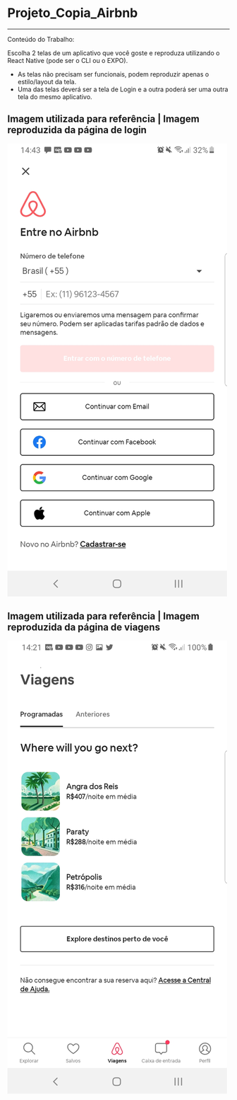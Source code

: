 # Projeto_Copia_Airbnb
---------------------------------------------------------------------------------------------------------

Conteúdo do Trabalho:

Escolha 2 telas de um aplicativo que você goste e reproduza utilizando o React Native (pode ser o CLI ou o EXPO).

- As telas não precisam ser funcionais, podem reproduzir apenas o estilo/layout da tela.
- Uma das telas deverá ser a tela de Login e a outra poderá ser uma outra tela do mesmo aplicativo.

## Imagem utilizada para referência | Imagem reproduzida da página de login

<p> <img src = "https://raw.githubusercontent.com/KarinedoValle/Projeto_Copia_Airbnb/main/Prints%20trabalho/Login.png" alt = "Página de Login"> </p>

## Imagem utilizada para referência | Imagem reproduzida da página de viagens

<p> <img src = "https://raw.githubusercontent.com/KarinedoValle/Projeto_Copia_Airbnb/main/Prints%20trabalho/Viagens.png" alt = "Página de Viagens"> </p>

